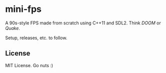 # mini-fps
 
A 90s-style FPS made from scratch using C++11 and SDL2. Think *DOOM* or *Quake*.

Setup, releases, etc. to follow.

## License

MIT License. Go nuts :)